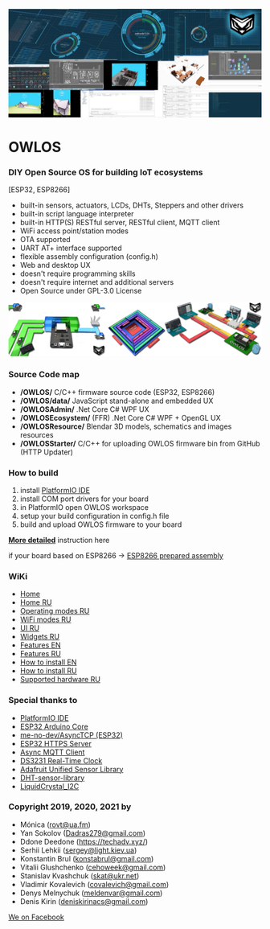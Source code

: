 ![OWLOS UX](https://github.com/KirinDenis/owlos/raw/master/OWLOSResource/images/owlosux.jpg)

# OWLOS 
### DIY Open Source OS for building IoT ecosystems
[ESP32, ESP8266]
- built-in sensors, actuators, LCDs, DHTs, Steppers and other drivers
- built-in script language interpreter 
- built-in HTTP(S) RESTful server, RESTful client, MQTT client
- WiFi access point/station modes
- OTA supported 
- UART AT+ interface supported
- flexible assembly configuration (config.h)
- Web and desktop UX
- doesn't require programming skills
- doesn't require internet and additional servers
- Open Source under GPL-3.0 License 

![OWLOS SCHEME](https://github.com/KirinDenis/owlos/raw/master/OWLOSResource/images/owlos-scheme.png)

### Source Code map

- **/OWLOS/** C/C++ firmware source code (ESP32, ESP8266)
- **/OWLOS/data/** JavaScript  stand-alone and embedded UX 
- **/OWLOSAdmin/** .Net Core C# WPF UX
- **/OWLOSEcosystem/** (FFR) .Net Core C# WPF + OpenGL UX
- **/OWLOSResource/** Blendar 3D models, schematics and images resources
- **/OWLOSStarter/** C/C++ for uploading OWLOS firmware bin from GitHub (HTTP Updater)

### How to build

1. install [PlatformIO IDE](https://platformio.org/)
2. install COM port drivers for your board
3. in PlatformIO open OWLOS workspace 
4. setup your build configuration in config.h file
5. build and upload OWLOS firmware to your board

[**More detailed**](https://github.com/KirinDenis/owlos/wiki/How-to-install-EN) instruction here

if your board based on ESP8266 -> [ESP8266 prepared assembly](https://github.com/KirinDenis/owlos/tree/ESP8266_Build)

### WiKi

- [Home](https://github.com/KirinDenis/owlos/wiki)
- [Home RU](https://github.com/KirinDenis/owlos/wiki/Home-RU)
- [Оperating modes RU](https://github.com/KirinDenis/owlos/wiki/%D0%9Eperating-modes-RU)
- [WiFi modes RU](https://github.com/KirinDenis/owlos/wiki/WiFi-modes-RU)
- [UI RU](https://github.com/KirinDenis/owlos/wiki/UI-RU)
- [Widgets RU](https://github.com/KirinDenis/owlos/wiki/Widgets-RU) 
- [Features EN](https://github.com/KirinDenis/owlos/wiki/Features-EN)
- [Features RU](https://github.com/KirinDenis/owlos/wiki/Features-RU)
- [How to install EN](https://github.com/KirinDenis/owlos/wiki/How-to-install-EN)
- [How to install RU](https://github.com/KirinDenis/owlos/wiki/How-to-install-RU)
- [Supported hardware RU](https://github.com/KirinDenis/owlos/wiki/Supported-hardware-RU)

### Special thanks to

- [PlatformIO IDE](https://platformio.org/)
- [ESP32 Arduino Core](https://github.com/espressif/arduino-esp32)
- [me-no-dev/AsyncTCP (ESP32)](https://github.com/me-no-dev/AsyncTCP)
- [ESP32 HTTPS Server](https://github.com/fhessel/esp32_https_server)
- [Async MQTT Client](http://platformio.org/lib/show/346/AsyncMqttClient)
- [DS3231 Real-Time Clock](http://www.jarzebski.pl/arduino/komponenty/zegar-czasu-rzeczywistego-rtc-ds3231.html)
- [Adafruit Unified Sensor Library](https://github.com/adafruit/Adafruit_Sensor)
- [DHT-sensor-library](https://github.com/adafruit/DHT-sensor-library)
- [LiquidCrystal_I2C](https://gitlab.com/tandembyte/liquidcrystal_i2c)	

### Copyright 2019, 2020, 2021 by

- Mónica (rovt@ua.fm)
- Yan Sokolov (Dadras279@gmail.com)
- Ddone Deedone (https://techadv.xyz/)
- Serhii Lehkii (sergey@light.kiev.ua)
- Konstantin Brul (konstabrul@gmail.com)
- Vitalii Glushchenko (cehoweek@gmail.com)
- Stanislav Kvashchuk (skat@ukr.net)
- Vladimir Kovalevich (covalevich@gmail.com)
- Denys Melnychuk (meldenvar@gmail.com)
- Denis Kirin (deniskirinacs@gmail.com)

[We on Facebook](https://www.facebook.com/groups/OWLOS)
